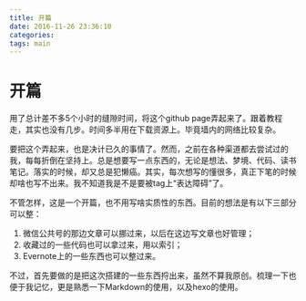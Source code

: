```yaml
---
title: 开篇
date: 2016-11-26 23:36:10
categories:
tags: main
---
```


# 开篇
用了总计差不多5个小时的缝隙时间，将这个github page弄起来了。跟着教程走，其实也没有几步。时间多半用在下载资源上。毕竟墙内的网络比较复杂。

要把这个弄起来，也是决计已久的事情了。然而，之前在各种渠道都去尝试过的我，每每折倒在坚持上。总是想要写一点东西的，无论是想法、梦境、代码、读书笔记。落实的时候，却又总是犯懒癌。其实，每次想写的懂很多，真正下笔的时候却啥也写不出来。我不知道我是不是要被tag上“表达障碍”了。

不管怎样，这是一个开篇，也不用写啥实质性的东西。目前的想法是有以下三部分可以整：  

1. 微信公共号的那边文章可以挪过来，以后在这边写文章也好管理；  
2. 收藏过的一些代码也可以拿过来，用以索引；
3. Evernote上的一些东西也可以整过来。

不过，首先要做的是把这次搭建的一些东西捋出来，虽然不算我原创。梳理一下也便于我记忆，更是熟悉一下Markdown的使用，以及hexo的使用。